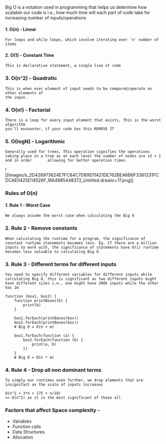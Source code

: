 Big O is a notation used in programming that helps us determine how scalable our code is i.e., how much time will each part of code take for increasing number of inputs/operations

#### 1. O(n) - Linear
	For loops and while loops, which involve iterating over 'n' number of items

#### 2. O(1) - Constant Time
	This is declarative statement, a single line of code

### 3. O(n^2) - Quadratic
	This is when ever element of input needs to be compared/operate on other elements of 
	the input. 

### 4. O(n!) - Factorial 
	There is a loop for every input element that exists, This is the worst algorithm 
	you'll encounter, if your code has this REMOVE IT
### 5. O(logN) - Logarithmic
	Generally used for trees. This operation signifies the operations taking place in a tree as at each level the number of nodes are x2 + 1 and in order 		allowing for better operation times.

  ![[Images/s_2D428973624E7FC84C7D69D11421DE762BEA6B6F3361231FCDCAE0425D14526F_1664885448372_Untitled.drawio+17.png]]
### Rules of O(n)
#### 1. Rule 1 - Worst Case
	We always assume the worst case when calculating the Big O

### 2. Rule 2 - Remove constants
	When calculating the runtime for a program, the significance of constant runtime statements becomes less. Eg. If there are a million inputs to work with, the significance of statements have O(1) runtime becomes less valuable to calculating Big O

### 3. Rule 3 - Different terms for different inputs
	You need to specify different variables for different inputs while calculating Big O, this is significant as two different inputs might have different sizes i.e., one might have 200k inputs while the other has 1m 
``` 
function (box1, box2) {
	function printBoxes(b) {
		print(b)
	}
	
	box1.forEach(printBoxes(box))
	box2.forEach(printBoxes(box))
	# Big O = O(n + m)
	
	box1.forEach(function (a) {
		box2.forEach(function (b) {
			print(a, b)
		})
	} 
	# Big O = O(n * m)
```

### 4. Rule 4 - Drop all non dominant terms 
	To simply our runtimes even further, we drop elements that are insignifact as the scale of inputs increases

```
O(n^2 + 3*n + 175 + n/10) 
=> O(n^2) as it is the most significant of these all
```


### Factors that affect Space complexity - 
- Variables
- Function calls
- Data Structures
- Allocation
